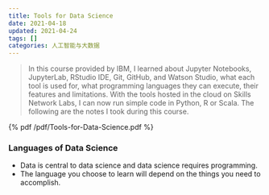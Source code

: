 ```yaml
---
title: Tools for Data Science
date: 2021-04-18
updated: 2021-04-24
tags: []
categories: 人工智能与大数据
---
```


> In this course provided by IBM, I learned about Jupyter Notebooks, JupyterLab, RStudio IDE, Git, GitHub, and Watson Studio, what each tool is used for, what programming languages they can execute, their features and limitations. With the tools hosted in the cloud on Skills Network Labs, I can now run simple code in Python, R or Scala. The following are the notes I took during this course.

<!--more-->

{% pdf /pdf/Tools-for-Data-Science.pdf %}

### Languages of Data Science

- Data is central to data science and data science requires programming.
- The language you choose to learn will depend on the things you need to accomplish.
